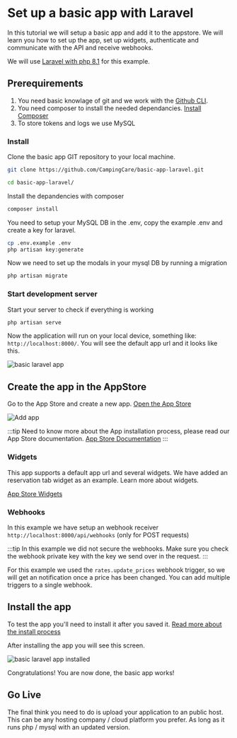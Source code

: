 
# Set up a basic app with Laravel

In this tutorial we will setup a basic app and add it to the appstore. We will learn you how to set up the app, set up widgets, authenticate and communicate with the API and receive webhooks.

We will use [Laravel with php 8.1](https://laravel.com)  for this example.

## Prerequirements

1. You need basic knowlage of git and we work with the [Github CLI](https://cli.github.com).
2. You need composer to install the needed dependancies. [Install Composer](https://getcomposer.org/doc/00-intro.md)
3. To store tokens and logs we use MySQL

### Install 

Clone the basic app GIT repository to your local machine.

```bash
git clone https://github.com/CampingCare/basic-app-laravel.git

cd basic-app-laravel/
```

Install the depandencies with composer

```bash
composer install
```

You need to setup your MySQL DB in the .env, copy the example .env and create a key for laravel.

```bash
cp .env.example .env
php artisan key:generate
```

Now we need to set up the modals in your mysql DB by running a migration

```bash
php artisan migrate
```

### Start development server

Start your server to check if everything is working

```bash
php artisan serve
```

Now the application will run on your local device, something like: `http://localhost:8000/`. You will see the default app url and it looks like this.

![basic laravel app](../../static/img/tutorials/basic-laravel.png)

## Create the app in the AppStore

Go to the App Store and create a new app. [Open the App Store](https://app.camping.care/apps)

![Add app](../../static/img/appstore/add-app.png)

:::tip
Need to know more about the App installation process, please read our App Store documentation. [App Store Documentation](../appstore/getting-started)
:::

### Widgets

This app supports a default app url and several widgets. We have added an reservation tab widget as an example. Learn more about widgets.

[App Store Widgets](../appstore/widgets)

### Webhooks

In this example we have setup an webhook receiver `http://localhost:8000/api/webhooks` (only for POST requests)

:::tip
In this example we did not secure the webhooks. Make sure you check the webhook private key with the key we send over in the request.
:::

For this example we used the `rates.update_prices` webhook trigger, so we will get an notification once a price has been changed. You can add multiple triggers to a single webhook.

## Install the app

To test the app you'll need to install it after you saved it. [Read more about the install process](../appstore/install)

After installing the app you will see this screen.

![basic laravel app installed](../../static/img/tutorials/basic-app-laravel-installed.png)

Congratulations! You are now done, the basic app works!

## Go Live

The final think you need to do is upload your application to an public host. This can be any hosting company / cloud platform you prefer. As long as it runs php / mysql with an updated version.
